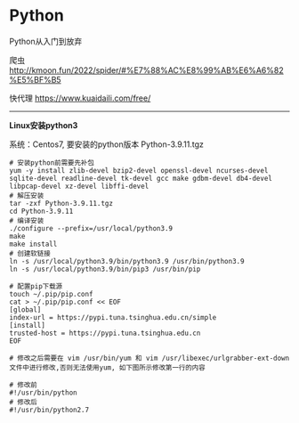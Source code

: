 # Python
Python从入门到放弃



爬虫 http://kmoon.fun/2022/spider/#%E7%88%AC%E8%99%AB%E6%A6%82%E5%BF%B5



快代理  https://www.kuaidaili.com/free/



----

**Linux安装python3**

系统：Centos7,  要安装的python版本 Python-3.9.11.tgz

```shell
# 安装python前需要先补包
yum -y install zlib-devel bzip2-devel openssl-devel ncurses-devel sqlite-devel readline-devel tk-devel gcc make gdbm-devel db4-devel libpcap-devel xz-devel libffi-devel
# 解压安装
tar -zxf Python-3.9.11.tgz
cd Python-3.9.11
# 编译安装
./configure --prefix=/usr/local/python3.9
make
make install
# 创建软链接
ln -s /usr/local/python3.9/bin/python3.9 /usr/bin/python3.9
ln -s /usr/local/python3.9/bin/pip3 /usr/bin/pip

# 配置pip下载源
touch ~/.pip/pip.conf
cat > ~/.pip/pip.conf << EOF
[global]
index-url = https://pypi.tuna.tsinghua.edu.cn/simple
[install]
trusted-host = https://pypi.tuna.tsinghua.edu.cn
EOF

# 修改之后需要在 vim /usr/bin/yum 和 vim /usr/libexec/urlgrabber-ext-down文件中进行修改,否则无法使用yum, 如下图所示修改第一行的内容

# 修改前
#!/usr/bin/python
# 修改后
#!/usr/bin/python2.7




```



